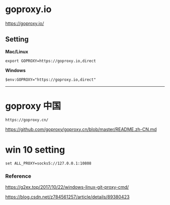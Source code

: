 #  goproxy.io

https://goproxy.io/     
##  Setting

**Mac/Linux**
```shell
export GOPROXY=https://goproxy.io,direct
```
**Windows**
```shell
$env:GOPROXY="https://goproxy.io,direct"
```



---





#  goproxy 中国
```shell
https://goproxy.cn/
```

https://github.com/goproxy/goproxy.cn/blob/master/README.zh-CN.md   





#   win 10 setting 


```
set ALL_PROXY=socks5://127.0.0.1:10808
```



###   Reference 


https://g2ex.top/2017/10/22/windows-linux-git-proxy-cmd/   

https://blog.csdn.net/z784561257/article/details/89380423



